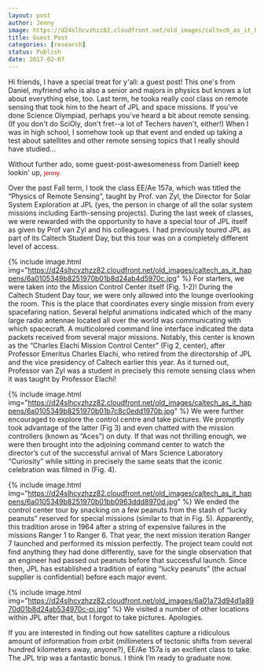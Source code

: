 ```yaml
---
layout: post
author: Jenny
image: https://d24slhcvzhzz82.cloudfront.net/old_images/caltech_as_it_happens/6a0105349b8251970b01b7c8c0edb2970b.jpg
title: Guest Post
categories: [research]
status: Publish
date: 2017-02-07
---
```


Hi friends,
I have a special treat for y'all: a guest post! This one's from Daniel, myfriend who is also a senior and majors in physics but knows a lot about everything else, too. Last term, he tooka really cool class on remote sensing that took him to the heart of JPL and space missions. If you've done Science Olympiad, perhaps you've heard a bit about remote sensing. (If you don't do SciOly, don't fret--a lot of Techers haven't, either!) When I was in high school, I somehow took up that event and ended up taking a test about satellites and other remote sensing topics that I really should have studied...

Without further ado, some guest-post-awesomeness from Daniel!
keep lookin' up,
<span style="font-family: arial, helvetica, sans-serif; font-size: 10pt; color: #c00000;">jenny.

Over the past Fall term, I took the class EE/Ae 157a, which was titled the “Physics of Remote Sensing”, taught by Prof. van Zyl, the Director for Solar System Exploration at JPL (yes, the person in charge of all the solar system missions including Earth-sensing projects). During the last week of classes, we were rewarded with the opportunity to have a special tour of JPL itself as given by Prof van Zyl and his colleagues. I had previously toured JPL as part of its Caltech Student Day, but this tour was on a completely different level of access.


{% include image.html img="https://d24slhcvzhzz82.cloudfront.net/old_images/caltech_as_it_happens/6a0105349b8251970b01b8d24ab4d5970c.jpg" %}
For starters, we were taken into the Mission Control Center itself (Fig. 1-2)! During the Caltech Student Day tour, we were only allowed into the lounge overlooking the room. This is the place that coordinates every single mission from every spacefaring nation. Several helpful animations indicated which of the many large radio antennae located all over the world was communicating with which spacecraft. A multicolored command line interface indicated the data packets received from several major missions. Notably, this center is known as the “Charles Elachi Mission Control Center” (Fig 2, center), after Professor Emeritus Charles Elachi, who retired from the directorship of JPL and the vice presidency of Caltech earlier this year. As it turned out, Professor van Zyl was a student in precisely this remote sensing class when it was taught by Professor Elachi!


{% include image.html img="https://d24slhcvzhzz82.cloudfront.net/old_images/caltech_as_it_happens/6a0105349b8251970b01b7c8c0edd1970b.jpg" %}
We were further encouraged to explore the control centre and take pictures. We promptly took advantage of the latter (Fig 3) and even chatted with the mission controllers (known as “Aces”) on duty. If that was not thrilling enough, we were then brought into the adjoining command center to watch the director’s cut of the successful arrival of Mars Science Laboratory “Curiosity” while sitting in precisely the same seats that the iconic celebration was filmed in (Fig. 4).


{% include image.html img="https://d24slhcvzhzz82.cloudfront.net/old_images/caltech_as_it_happens/6a0105349b8251970b01bb0963ddd8970d.jpg" %}
We ended the control center tour by snacking on a few peanuts from the stash of “lucky peanuts” reserved for special missions (similar to that in Fig. 5). Apparently, this tradition arose in 1964 after a string of expensive failures in the missions Ranger 1 to Ranger 6. That year, the next mission iteration Ranger 7 launched and performed its mission perfectly. The project team could not find anything they had done differently, save for the single observation that an engineer had passed out peanuts before that successful launch. Since then, JPL has established a tradition of eating “lucky peanuts” (the actual supplier is confidential) before each major event.


{% include image.html img="https://d24slhcvzhzz82.cloudfront.net/old_images/6a01a73d94d1a8970d01b8d24ab534970c-pi.jpg" %}
We visited a number of other locations within JPL after that, but I forgot to take pictures. Apologies.

If you are interested in finding out how satellites capture a ridiculous amount of information from orbit (millimeters of tectonic shifts from several hundred kilometers away, anyone?), EE/Ae 157a is an excllent class to take. The JPL trip was a fantastic bonus. I think I’m ready to graduate now.

